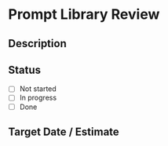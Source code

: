 # Prompt Library Review

## Description

## Status

- [ ] Not started
- [ ] In progress
- [ ] Done

## Target Date / Estimate
